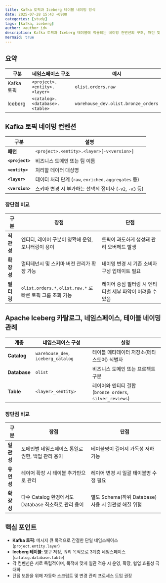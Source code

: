 ```yaml
---
title: Kafka 토픽과 Iceberg 테이블 네이밍 방식
date: 2025-07-28 15:43 +0900
categories: [study]
tags: [kafka, iceberg]
author: <author_id>
description: Kafka 토픽과 Iceberg 테이블에 적용되는 네이밍 컨벤션의 구조, 패턴 및 장단점을 간결하게 비교 정리.
mermaid: true
---
```


## 요약

| 구분       | 네임스페이스 구조                      | 예시                                  |
| -------- | ------------------------------ | ----------------------------------- |
| Kafka 토픽 | `<project>.<entity>.<layer>`   | `olist.orders.raw`                  |
| Iceberg  | `<catalog>.<database>.<table>` | `warehouse_dev.olist.bronze_orders` |


## Kafka 토픽 네이밍 컨벤션

| 구분              | 설명                                            |
| --------------- | --------------------------------------------- |
| **패턴**          | `<project>.<entity>.<layer>[-v<version>]`     |
| **`<project>`** | 비즈니스 도메인 또는 팀 이름                              |
| **`<entity>`**  | 처리할 데이터 대상명                                   |
| **`<layer>`**   | 데이터 처리 단계 (`raw`, `enriched`, `aggregates` 등) |
| **`<version>`** | 스키마 변경 시 부가하는 선택적 접미사 (`-v2`, `-v3` 등)        |

### 장단점 비교

| 구분      | 장점                                               | 단점                                |
| ------- | ------------------------------------------------ | --------------------------------- |
| **직관성** | 엔티티, 레이어 구분이 명확해 운영, 모니터링이 용이                    | 토픽이 과도하게 생성돼 관리 오버헤드 발생           |
| **확장성** | 멀티테넌시 및 스키마 버전 관리가 확장 가능                         | 네이밍 변경 시 기존 소비자 구성 업데이트 필요        |
| **필터링** | `olist.orders.*`, `olist.raw.*` 로 빠른 토픽 그룹 조회 가능 | 레이어 중심 필터링 시 엔티티별 세부 파악이 어려울 수 있음 |

## Apache Iceberg 카탈로그, 네임스페이스, 테이블 네이밍 관례

| 계층           | 네임스페이스 구성                          | 설명                                              |
| ------------ | ---------------------------------- | ----------------------------------------------- |
| **Catalog**  | `warehouse_dev`, `iceberg_catalog` | 테이블 메타데이터 저장소(메타스토어) 식별자                        |
| **Database** | `olist`                            | 비즈니스 도메인 또는 프로젝트 구분                             |
| **Table**    | `<layer>_<entity>`                 | 레이어와 엔티티 결합 (`bronze_orders`, `silver_reviews`) |

### 장단점 비교

| 구분      | 장점                                   | 단점                                    |
| ------- | ------------------------------------ | ------------------------------------- |
| **일관성** | 도메인별 네임스페이스 통일로 권한, 백업 관리 용이         | 테이블명이 길어져 가독성 저하 가능                   |
| **유연성** | 레이어 확장 시 테이블 추가만으로 관리                | 레이어 변경 시 일괄 테이블명 수정 필요                |
| **확장성** | 다수 Catalog 환경에서도 Database 최소화로 관리 용이 | 별도 Schema(하위 Database) 사용 시 일관성 해칠 위험 |

## 핵심 포인트

* **Kafka 토픽**: 메시지 큐 목적으로 간결한 단일 네임스페이스 (`project.entity.layer`)
* **Iceberg 테이블**: 영구 저장, 쿼리 목적으로 3계층 네임스페이스 (`catalog.database.table`)
* 각 컨벤션은 서로 독립적이며, 목적에 맞게 일관 적용 시 운영, 확장, 협업 효율성 극대화
* 단점 보완을 위해 자동화 스크립트 및 변경 관리 프로세스 도입 권장
